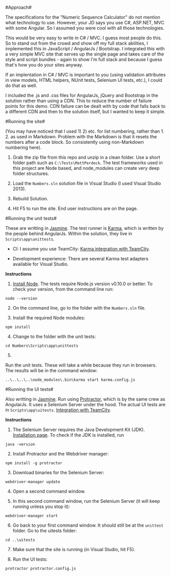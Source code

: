 #Approach#

The specifications for the "Numeric Sequence Calculator" do not mention what technology to use. However, your JD says you use C#, ASP.NET, MVC with some Angular. So I assumed you were cool with all those technologies.

This would be very easy to write in C# / MVC. I guess most people do this. So to stand out from the crowd and show off my full stack abilities, I implemented this in JavaScript / AngularJs / Bootstrap. I integrated this with a very simple MVC site that serves up the single page and takes care of the style and script bundles - again to show I'm full stack and because I guess that's how you do your sites anyway.

If an implentation in C# / MVC is important to you (using validation attributes in view models, HTML helpers, NUnit tests, Selenium UI tests, etc.), I could do that as well.

I included the .js and .css files for AngularJs, jQuery and Bootstrap in the solution rather than using a CDN. This to reduce the number of failure points for this demo. CDN failure can be dealt with by code that falls back to a different CDN and then to the solution itself, but I wanted to keep it simple.

#Running the site#

(You may have noticed that I used 1) 2) etc. for list numbering, rather than 1. 2. as used in Markdown. Problem with the Markdown is that it resets the numbers after a code block. So consistently using non-Markdown numbering here).

1) Grab the zip file from this repo and unzip in a clean folder. Use a short folder path such as `C:\Tests\MattPerdeck`. The test frameworks used in this project are Node based, and node_modules can create very deep folder structures.

2) Load the `Numbers.sln` solution file in Visual Studio (I used Visual Studio 2013).

3) Rebuild Solution.

4) Hit F5 to run the site. End user instructions are on the page.

#Running the unit tests#

These are writting in [Jasmine](http://jasmine.github.io/edge/introduction.html). The test runner is [Karma](http://karma-runner.github.io/0.12/index.html), which is written by the people behind AngularJs. Within the solution, they live in `Scripts\app\unittests`.

* CI: I assume you use TeamCity: [Karma integration with TeamCity](http://stackoverflow.com/questions/16343543/how-to-integrate-karma-with-teamcity).

* Development experience: There are several Karma test adapters available for Visual Studio.

**Instructions**

1) [Install Node](https://nodejs.org/). The tests require Node.js version v0.10.0 or better. To check your version, from the command line run:
```
node --version
```

2) On the command line, go to the folder with the `Numbers.sln` file.

3) Install the required Node modules:
```
npm install
```

4) Change to the folder with the unit tests:
```
cd Numbers\Scripts\app\unittests
```

5)
Run the unit tests. These will take a while because they run in browsers. The results will be in the command window:
```
..\..\..\..\node_modules\.bin\karma start karma.config.js
```

#Running the UI tests#

Also writting in [Jasmine](http://jasmine.github.io/edge/introduction.html). Run using [Protractor](http://angular.github.io/protractor/#/), which is by the same crew as AngularJs. It uses a Selenium Server under the hood. The actual UI tests are in `Scripts\app\uitests`. [Integration with TeamCity](https://www.committedcoder.com/report-protractor-test-results-on-teamcity.html).

**Instructions**

1) The Selenium Server requires the Java Development Kit (JDK). [Installation page](http://www.oracle.com/technetwork/java/javase/downloads/jdk8-downloads-2133151.html). To check if the JDK is installed, run
```
java -version
```

2) Install Protractor and the Webdriver manager:
```
npm install -g protractor
```

3) Download binaries for the Selenium Server:
```
webdriver-manager update
```

4) Open a second command window.

5) In this second command window, run the Selenium Server (it will keep running unless you stop it):
```
webdriver-manager start
```

6) Go back to your first command window. It should still be at the `unittest` folder. Go to the uitests folder:
```
cd ..\uitests
```

7) Make sure that the site is running (in Visual Studio, hit F5).

8) Run the UI tests:
```
protractor protractor.config.js
```


